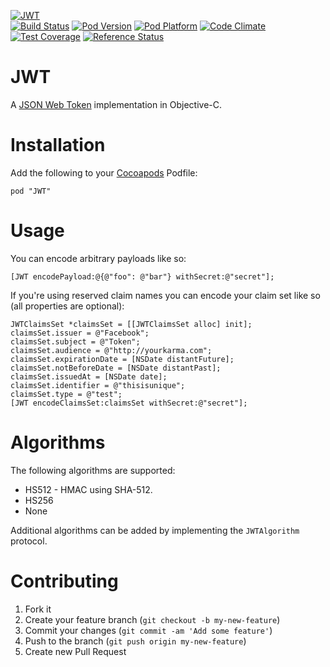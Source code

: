 [![JWT](http://jwt.io/assets/logo.svg)](https://jwt.io/)  
[![Build Status](https://travis-ci.org/yourkarma/JWT.svg?branch=master)](https://travis-ci.org/yourkarma/JWT)
[![Pod Version](http://img.shields.io/cocoapods/v/JWT.svg?style=flat)](http://cocoadocs.org/docsets/JWT)
[![Pod Platform](http://img.shields.io/cocoapods/p/JWT.svg?style=flat)](http://cocoadocs.org/docsets/JWT)
[![Code Climate](https://codeclimate.com/github/yourkarma/JWT/badges/gpa.svg)](https://codeclimate.com/github/yourkarma/JWT)
[![Test Coverage](https://codeclimate.com/github/yourkarma/JWT/badges/coverage.svg)](https://codeclimate.com/github/yourkarma/JWT/coverage)
[![Reference Status](https://www.versioneye.com/objective-c/jwt/reference_badge.svg?style=flat)](https://www.versioneye.com/objective-c/jwt/references)

# JWT

A [JSON Web Token][] implementation in Objective-C.

[JSON Web Token]: http://self-issued.info/docs/draft-ietf-oauth-json-web-token.html

# Installation

Add the following to your [Cocoapods][] Podfile:

    pod "JWT"

[Cocoapods]: http://cocoapods.org

# Usage

You can encode arbitrary payloads like so:

    [JWT encodePayload:@{@"foo": @"bar"} withSecret:@"secret"];

If you're using reserved claim names you can encode your claim set like so (all properties are optional):

    JWTClaimsSet *claimsSet = [[JWTClaimsSet alloc] init];
    claimsSet.issuer = @"Facebook";
    claimsSet.subject = @"Token";
    claimsSet.audience = @"http://yourkarma.com";
    claimsSet.expirationDate = [NSDate distantFuture];
    claimsSet.notBeforeDate = [NSDate distantPast];
    claimsSet.issuedAt = [NSDate date];
    claimsSet.identifier = @"thisisunique";
    claimsSet.type = @"test";
    [JWT encodeClaimsSet:claimsSet withSecret:@"secret"];

# Algorithms

The following algorithms are supported:

* HS512 - HMAC using SHA-512. 
* HS256
* None
    
Additional algorithms can be added by implementing the `JWTAlgorithm` protocol.

# Contributing

1. Fork it
2. Create your feature branch (`git checkout -b my-new-feature`)
3. Commit your changes (`git commit -am 'Add some feature'`)
4. Push to the branch (`git push origin my-new-feature`)
5. Create new Pull Request
